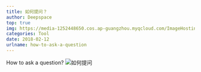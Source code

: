 ```yaml
---
title: 如何提问？
author: Deepspace
top: true
img: https://media-1252448650.cos.ap-guangzhou.myqcloud.com/ImageHosting/bg/7.jpg 
categories: Tool
date: 2018-02-12
urlname: how-to-ask-a-question
---
```


<!-- ## 如何提问？ -->

How to ask a question?
![如何提问](https://media-1252448650.cos.ap-guangzhou.myqcloud.com/ImageHosting/Tools/howtoask.png)
